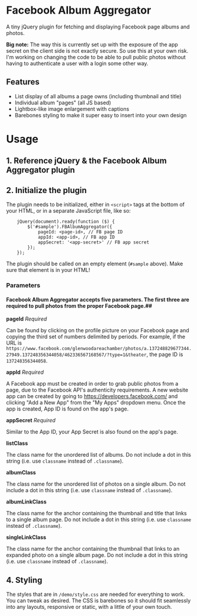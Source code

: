 Facebook Album Aggregator
========

A tiny jQuery plugin for fetching and displaying Facebook page albums and photos.

**Big note:** The way this is currently set up with the exposure of the app secret on the client side is not exactly secure. So use this at your own risk. I'm working on changing the code to be able to pull public photos without having to authenticate a user with a login some other way.

## Features

- List display of all albums a page owns (including thumbnail and title)
- Individual album "pages" (all JS based)
- Lightbox-like image enlargement with captions
- Barebones styling to make it super easy to insert into your own design


Usage
========

## 1. Reference jQuery & the Facebook Album Aggregator plugin

## 2. Initialize the plugin

The plugin needs to be initialized, either in ```<script>``` tags at the bottom of your HTML, or in a separate JavaScript file, like so:

        jQuery(document).ready(function ($) {
            $('#sample').FBAlbumAggregator({
                pageId: <page-id>, // FB page ID
                appId: <app-id>, // FB app ID
                appSecret: '<app-secret>' // FB app secret
            });
        });

The plugin should be called on an empty element (`#sample` above). Make sure that element is in your HTML!

### Parameters

#### Facebook Album Aggregator accepts five parameters. The first three are required to pull photos from the proper Facebook page.##

**pageId** *Required*

Can be found by clicking on the profile picture on your Facebook page and copying the third set of numbers delimited by periods. For example, if the URL is `https://www.facebook.com/glenwoodareachamber/photos/a.137248829677344.27949.137248356344058/462336567168567/?type=1&theater`, the page ID is `137248356344058`.

**appId** *Required*

A Facebook app must be created in order to grab public photos from a page, due to the Facebook API's authenticity requirements. A new website app can be created by going to https://developers.facebook.com/ and clicking "Add a New App" from the "My Apps" dropdown menu. Once the app is created, App ID is found on the app's page.

**appSecret** *Required*

Similar to the App ID, your App Secret is also found on the app's page.

**listClass**

The class name for the unordered list of albums. Do not include a dot in this string (i.e. use `classname` instead of `.classname`).

**albumClass**

The class name for the unordered list of photos on a single album. Do not include a dot in this string (i.e. use `classname` instead of `.classname`).

**albumLinkClass**

The class name for the anchor containing the thumbnail and title that links to a single album page. Do not include a dot in this string (i.e. use `classname` instead of `.classname`).

**singleLinkClass**

The class name for the anchor containing the thumbnail that links to an expanded photo on a single album page. Do not include a dot in this string (i.e. use `classname` instead of `.classname`).

## 4. Styling

The styles that are in ```/demo/style.css``` are needed for everything to work. You can tweak as desired. The CSS is barebones so it should fit seamlessly into any layouts, responsive or static, with a little of your own touch.
